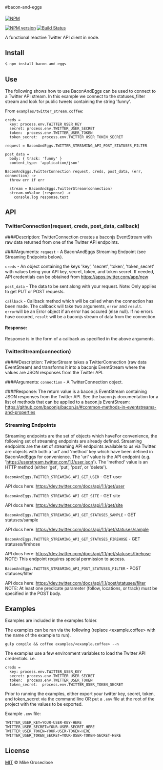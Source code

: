 #bacon-and-eggs
####
[![NPM](https://nodei.co/npm/bacon-and-eggs.png)](https://nodei.co/npm/bacon-and-eggs/)

[![NPM version][npm-image]][npm-url] [![Build Status][travis-image]][travis-url]

A functional reactive Twitter API client in node.

## Install

```bash
$ npm install bacon-and-eggs
```

## Use
The following shows how to use BaconAndEggs can be used to connect to a Twitter API stream.
In this example we connect to the statuses_filter stream and look for public tweets containing the string 'funny'.

From ```examples/twitter_stream.coffee```:

```
creds =
  key: process.env.TWITTER_USER_KEY
  secret: process.env.TWITTER_USER_SECRET
  token:  process.env.TWITTER_USER_TOKEN
  token_secret:  process.env.TWITTER_USER_TOKEN_SECRET

request = BaconAndEggs.TWITTER_STREAMING_API_POST_STATUSES_FILTER

post_data =
  body: { track: 'funny' }
  content_type: 'application/json'

BaconAndEggs.TwitterConnection request, creds, post_data, (err, connection) ->
  throw err if err

  stream = BaconAndEggs.TwitterStream(connection)
  stream.onValue (response) ->
    console.log response.text
```

## API

### TwitterConnection(request, creds, post_data, callback)
####Description:
TwitterConnection creates a baconjs EventStream with raw data returned from one of the Twitter API endpoints.

####Arguments:
``` request ``` - 
A BaconAndEggs Streaming Endpoint (see Streaming Endpoints below).

``` creds ``` - 
An object containing the keys 'key', 'secret', 'token', 'token_secret' with values being your API key, secret, token, and token secret.
If needed, API credentials can be obtained from https://apps.twitter.com/app/new

``` post_data ``` - 
The data to be sent along with your request.  Note: Only applies to get PUT or POST requests.

``` callback ``` - 
Callback method which will be called when the connection has been made.
The callback will take two arguments, ``` error ``` and ``` result ```.
``` error ```will be an Error object if an error has occured (else null).
If no errors have occured, ``` result ``` will be a baconjs stream of data from the connection.

#### Response:
Response is in the form of a callback as specified in the above arguments.

### TwitterStream(connection)
#####Description:
TwitterStream takes a TwitterConnection (raw data EventStream) and transforms it into a baconjs EventStream where the values are JSON responses from the Twitter API.

####Arguments:
``` connection ``` - 
A TwitterConnection object.

####Response:
The return value is a bacon.js EventStream containing JSON responses from the Twitter API.
See the bacon.js documentation for a list of methods that can be applied to a bacon.js EventStream:
https://github.com/baconjs/bacon.js/#common-methods-in-eventstreams-and-properties

### Streaming Endpoints
Streaming endpoints are the set of objects which haveFor convenience, the following set of streaming endpoints are already defined.
Streaming endpoints are the set of streaming API endpoints available to us via Twitter.
are objects with both a 'url' and 'method' key which have been defined in BaconAndEggs for convenience.
The 'url' value is the API endpoint (e.g. 'https://userstream.twitter.com/1.1/user.json').
The 'method' value is an HTTP method (either 'get', 'put', 'post', or 'delete').

``` BaconAndEggs.TWITTER_STREAMING_API_GET_USER ``` - GET user

API docs here:  https://dev.twitter.com/docs/api/1.1/get/user

``` BaconAndEggs.TWITTER_STREAMING_API_GET_SITE ``` - GET site

API docs here: https://dev.twitter.com/docs/api/1.1/get/site

``` BaconAndEggs.TWITTER_STREAMING_API_GET_STATUSES_SAMPLE ``` - GET statuses/sample

API docs here: https://dev.twitter.com/docs/api/1.1/get/statuses/sample

``` BaconAndEggs.TWITTER_STREAMING_API_GET_STATUSES_FIREHOSE ``` - GET statuses/firehose

API docs here: https://dev.twitter.com/docs/api/1.1/get/statuses/firehose
NOTE: This endpoint requires special permission to access.

``` BaconAndEggs.TWITTER_STREAMING_API_POST_STATUSES_FILTER ``` - POST statuses/filter

API docs here: https://dev.twitter.com/docs/api/1.1/post/statuses/filter
NOTE: At least one predicate parameter (follow, locations, or track) must be specified in the POST body.


## Examples
Examples are included in the examples folder.

The examples can be ran via the following (replace <example.coffee> with the name of the example to run).

```
gulp compile && coffee examples/<example.coffee> --n
```

The examples use a few environment variables to load the Twitter API credentials. i.e.
```
creds =
  key: process.env.TWITTER_USER_KEY
  secret: process.env.TWITTER_USER_SECRET
  token:  process.env.TWITTER_USER_TOKEN
  token_secret:  process.env.TWITTER_USER_TOKEN_SECRET
```

Prior to running the examples, either export your twitter key, secret, token, and token_secret via the command line OR
put a ``` .env ``` file at the root of the project with the values to be exported.

Example ``` .env ``` file:
```
TWITTER_USER_KEY=YOUR-USER-KEY-HERE
TWITTER_USER_SECRET=YOUR-USER-SECRET-HERE
TWITTER_USER_TOKEN=YOUR-USER-TOKEN-HERE
TWITTER_USER_TOKEN_SECRET=YOUR-USER-TOKEN-SECRET-HERE
```

## License

[MIT](http://opensource.org/licenses/MIT) © Mike Groseclose

[npm-url]: https://npmjs.org/package/bacon-and-eggs
[npm-image]: https://badge.fury.io/js/bacon-and-eggs.png

[travis-url]: http://travis-ci.org/mikegroseclose/bacon-and-eggs
[travis-image]: https://secure.travis-ci.org/mikegroseclose/bacon-and-eggs.png?branch=master
